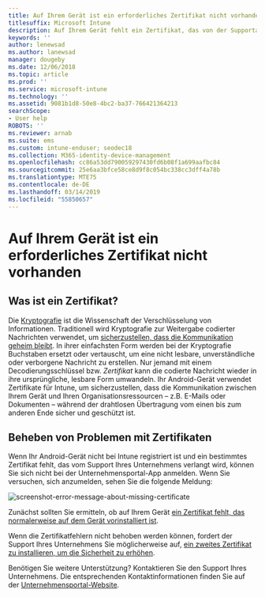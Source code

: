 ```yaml
---
title: Auf Ihrem Gerät ist ein erforderliches Zertifikat nicht vorhanden | Microsoft-Dokumentation
titlesuffix: Microsoft Intune
description: Auf Ihrem Gerät fehlt ein Zertifikat, das von der Supportabteilung Ihres Unternehmens als erforderlich festgelegt wurde.
keywords: ''
author: lenewsad
ms.author: lanewsad
manager: dougeby
ms.date: 12/06/2018
ms.topic: article
ms.prod: ''
ms.service: microsoft-intune
ms.technology: ''
ms.assetid: 9081b1d8-50e8-4bc2-ba37-766421364213
searchScope:
- User help
ROBOTS: ''
ms.reviewer: arnab
ms.suite: ems
ms.custom: intune-enduser; seodec18
ms.collection: M365-identity-device-management
ms.openlocfilehash: cc86a53dd790059297430fd6b08f1a699aafbc84
ms.sourcegitcommit: 25e6aa3bfce58ce8d9f8c054bc338cc3dff4a78b
ms.translationtype: MTE75
ms.contentlocale: de-DE
ms.lasthandoff: 03/14/2019
ms.locfileid: "55850657"
---
```

# <a name="your-device-is-missing-a-required-certificate"></a>Auf Ihrem Gerät ist ein erforderliches Zertifikat nicht vorhanden

## <a name="whats-a-certificate"></a>Was ist ein Zertifikat?

Die [Kryptografie](https://technet.microsoft.com/library/cc962030.aspx) ist die Wissenschaft der Verschlüsselung von Informationen. Traditionell wird Kryptografie zur Weitergabe codierter Nachrichten verwendet, um [sicherzustellen, dass die Kommunikation geheim bleibt](https://technet.microsoft.com/library/cc962019.aspx). In ihrer einfachsten Form werden bei der Kryptografie Buchstaben ersetzt oder vertauscht, um eine nicht lesbare, unverständliche oder verborgene Nachricht zu erstellen. Nur jemand mit einem Decodierungsschlüssel bzw. _Zertifikat_ kann die codierte Nachricht wieder in ihre ursprüngliche, lesbare Form umwandeln. Ihr Android-Gerät verwendet Zertifikate für Intune, um sicherzustellen, dass die Kommunikation zwischen Ihrem Gerät und Ihren Organisationsressourcen – z.B. E-Mails oder Dokumenten – während der drahtlosen Übertragung vom einen bis zum anderen Ende sicher und geschützt ist.

## <a name="fixing-certificate-issues"></a>Beheben von Problemen mit Zertifikaten

Wenn Ihr Android-Gerät nicht bei Intune registriert ist und ein bestimmtes Zertifikat fehlt, das vom Support Ihres Unternehmens verlangt wird, können Sie sich nicht bei der Unternehmensportal-App anmelden. Wenn Sie versuchen, sich anzumelden, sehen Sie die folgende Meldung:

![screenshot-error-message-about-missing-certificate](./media/andr-cert_install-1-cert_missing.png)

Zunächst sollten Sie ermitteln, ob auf Ihrem Gerät [ein Zertifikat fehlt, das normalerweise auf dem Gerät vorinstalliert ist](your-device-is-missing-a-preinstalled-certificate-android.md).

Wenn die Zertifikatfehlern nicht behoben werden können, fordert der Support Ihres Unternehmens Sie möglicherweise auf, [ein zweites Zertifikat zu installieren, um die Sicherheit zu erhöhen](your-device-is-missing-an-IT-required-certificate-android.md).

Benötigen Sie weitere Unterstützung? Kontaktieren Sie den Support Ihres Unternehmens. Die entsprechenden Kontaktinformationen finden Sie auf der [Unternehmensportal-Website](https://go.microsoft.com/fwlink/?linkid=2010980).

